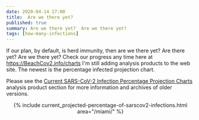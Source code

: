 ```yaml
---
date: 2020-04-14 17:00
title:  Are we there yet?
published: true
summary: Are we there yet?  Are we there yet?
tags: [how-many-infections]
---
```


If our plan, by default, is herd immunity, then are we there yet?  Are there yet?  Are we there yet?  Check our progress any time here at https://BeachCov2.info/charts  I'm still adding analysis products to the web site.  The newest is the percentage infected projection chart.

Please see the
  [Current
    SARS-CoV-2 Infection Percentage Projection Charts](/products/projected-percentage-of-sarscov2-infections/) analysis product section for
    more information and archives of older versions.

<center>
{% include current_projected-percentage-of-sarscov2-infections.html area="/miami/" %}
</center>
